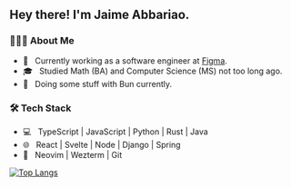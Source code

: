 <h2> Hey there! I'm Jaime Abbariao. 

<h3> 👨🏻‍💻 About Me </h3>

- 🔭 &nbsp; Currently working as a software engineer at [Figma](https://www.figma.com/).
- 🎓 &nbsp; Studied Math (BA) and Computer Science (MS) not too long ago.
- 🌱 &nbsp; Doing some stuff with Bun currently.

<h3>🛠 Tech Stack</h3>

- 💻 &nbsp; TypeScript | JavaScript | Python | Rust | Java 
- 🌐 &nbsp; React | Svelte | Node | Django | Spring
- 🔧 &nbsp; Neovim | Wezterm | Git

[![Top Langs](https://github-readme-stats.vercel.app/api/top-langs/?username=ja153903&layout=compact&text_color=daf7dc&bg_color=151515)](https://github.com/ja153903/github-readme-stats)
